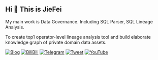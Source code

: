 ## Hi 👋 This is JieFei

My main work is Data Governance. Including SQL Parser, SQL Lineage Analysis.

To create top1 operator-level lineage analysis tool and build elaborate knowledge graph of private domain data assets.

[![Blog](https://img.shields.io/badge/-Blog-orange)](https://makeyourchoice.cn) [![BiliBili](https://img.shields.io/badge/-bilibili-blue)](https://space.bilibili.com/4449891) [![Telegram](https://img.shields.io/badge/-Telegram-blue)](https://t.me/jiefei30 ) [![Tweet](https://img.shields.io/twitter/follow/jiefei30?style=social)](https://twitter.com/jiefei30) [![YouTube](https://img.shields.io/youtube/channel/views/UC9w-SHhy2TYAPBh92CPbPHA?style=social)](https://www.youtube.com/channel/UC9w-SHhy2TYAPBh92CPbPHA)  
